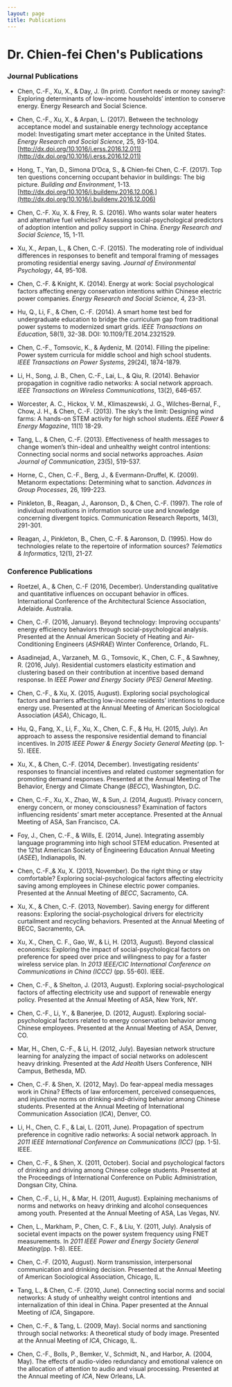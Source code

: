 ```yaml
---
layout: page
title: Publications
---
```

# Dr. Chien-fei Chen's Publications #

### **Journal Publications**

+ Chen, C.-F.,  Xu, X.,  & Day, J. (In print). Comfort needs or money saving?: Exploring determinants of low-income households’ intention to conserve energy. Energy Research and Social Science.

+  Chen, C.-F.,  Xu, X., & Arpan, L. (2017). Between the technology acceptance model and sustainable energy technology acceptance model: Investigating smart meter acceptance in the United States. *Energy Research and Social Science*, 25, 93-104. [http://dx.doi.org/10.1016/j.erss.2016.12.011](http://dx.doi.org/10.1016/j.erss.2016.12.011)

+  Hong, T., Yan, D., Simona D’Oca, S., & Chien-fei Chen, C.-F. (2017).  Top ten questions concerning occupant behavior in buildings: The big picture. *Building and Environment*, 1-13. [http://dx.doi.org/10.1016/j.buildenv.2016.12.006.](http://dx.doi.org/10.1016/j.buildenv.2016.12.006)

+  Chen, C.-F. Xu, X. & Frey, R. S. (2016). Who wants solar water heaters and alternative fuel vehicles? Assessing social-psychological predictors of adoption intention and policy support in China.  *Energy Research and Social Science*, 15, 1-11.

+  Xu, X., Arpan, L., & Chen, C.-F. (2015). The moderating role of individual differences in responses to benefit and temporal framing of messages promoting residential energy saving. *Journal of Environmental Psychology*, 44, 95-108.

+  Chen, C.-F. & Knight, K. (2014). Energy at work: Social psychological factors affecting energy conservation intentions within Chinese electric power companies. *Energy Research and Social Science*, 4, 23-31. 

+  Hu, Q., Li, F., & Chen, C.-F. (2014). A smart home test bed for undergraduate education to bridge the curriculum gap from traditional power systems to modernized smart grids. *IEEE Transactions on Education*, 58(1), 32-38. DOI: 10.1109/TE.2014.2321529. 

+  Chen, C.-F., Tomsovic, K., & Aydeniz, M. (2014). Filling the pipeline: Power system curricula for middle school and high school students. *IEEE Transactions on Power Systems*, 29(24),  1874-1879.

+  Li, H., Song, J. B., Chen, C.-F., Lai, L., & Qiu, R. (2014). Behavior propagation in cognitive radio networks: A social network approach.  *IEEE Transactions on Wireless Communications*, 13(2), 646-657.

+  Worcester, A. C., Hickox, V. M., Klimaszewski, J. G., Wilches-Bernal, F., Chow, J. H., & Chen, C.-F. (2013). The sky’s the limit: Designing wind farms: A hands-on STEM activity for high school students. *IEEE Power & Energy Magazine*, 11(1) 18-29.

+  Tang, L., & Chen, C.-F. (2013). Effectiveness of health messages to change women’s thin-ideal and unhealthy weight control intentions: Connecting social norms and social networks approaches. *Asian Journal of Communication*, 23(5), 519-537.

+  Horne, C., Chen, C.-F., Berg, J., & Evermann-Druffel, K. (2009). Metanorm expectations: Determining what to sanction. *Advances in Group Processes*, 26, 199-223.

+  Pinkleton, B., Reagan, J., Aaronson, D., & Chen, C.-F. (1997). The role of individual motivations in information source use and knowledge concerning divergent topics. Communication Research Reports, 14(3), 291-301.

+  Reagan, J., Pinkleton, B., Chen, C.-F. & Aaronson, D. (1995). How do technologies relate   to the repertoire of information sources? *Telematics & Informatics*, 12(1), 21-27.

### **Conference Publications**

+  Roetzel, A., & Chen, C.-F (2016, December). Understanding qualitative and quantitative influences on occupant behavior in offices. International Conference of the Architectural Science Association, Adelaide. Australia. 

+  Chen, C.-F. (2016, January). Beyond technology: Improving occupants' energy efficiency behaviors through social-psychological analysis. Presented at the Annual American Society of Heating and Air-Conditioning Engineers (*ASHRAE*) Winter Conference, Orlando, FL.

+  Asadinejad, A., Varzaneh, M. G., Tomsovic, K., Chen, C. F., & Sawhney, R. (2016, July). Residential customers elasticity estimation and clustering based on their contribution at incentive based demand response. In *IEEE Power and Energy Society (PES) General Meeting*.

+  Chen, C.-F., & Xu, X. (2015, August). Exploring social psychological factors and barriers affecting low-income residents’ intentions to reduce energy use. Presented at the Annual Meeting of American Sociological Association (*ASA*), Chicago, IL. 

+  Hu, Q., Fang, X., Li, F., Xu, X., Chen, C. F., & Hu, H. (2015, July). An approach to assess the responsive residential demand to financial incentives. In *2015 IEEE Power & Energy Society General Meeting* (pp. 1-5). IEEE.

+  Xu, X., & Chen, C.-F. (2014, December). Investigating residents’ responses to financial incentives and related customer segmentation for promoting demand responses. Presented at the Annual Meeting of The Behavior, Energy and Climate Change (*BECC*), Washington, D.C.
 
+  Chen, C.-F., Xu, X., Zhao, W., & Sun, J. (2014, August). Privacy concern, energy concern, or money consciousness? Examination of factors influencing residents’ smart meter acceptance. Presented at the Annual Meeting of ASA, San Francisco, CA.

+  Foy, J., Chen, C.-F., & Wills, E. (2014, June). Integrating assembly language programming into high school STEM education. Presented at the 121st American Society of Engineering Education Annual Meeting (*ASEE*), Indianapolis, IN.

+  Chen, C.-F.,& Xu, X. (2013, November). Do the right thing or stay comfortable? Exploring social-psychological factors affecting electricity saving among employees in Chinese electric power companies. Presented at the Annual Meeting of *BECC*, Sacramento, CA.

+  Xu, X., & Chen, C.-F. (2013, November). Saving energy for different reasons: Exploring the social-psychological drivers for electricity curtailment and recycling behaviors. Presented at the Annual Meeting of BECC, Sacramento, CA. 

+  Xu, X., Chen, C. F., Gao, W., & Li, H. (2013, August). Beyond classical economics: Exploring the impact of social-psychological factors on preference for speed over price and willingness to pay for a faster wireless service plan. In *2013 IEEE/CIC International Conference on Communications in China (ICCC)* (pp. 55-60). IEEE.

+  Chen, C.-F., & Shelton, J. (2013, August). Exploring social-psychological factors of affecting electricity use and support of renewable energy policy. Presented at the Annual Meeting of ASA, New York, NY.

+  Chen, C.-F., Li, Y., & Banerjee, D. (2012, August). Exploring social-psychological factors related to energy conservation behavior among Chinese employees. Presented at the Annual Meeting of ASA, Denver, CO. 

+  Mar, H., Chen, C.-F., & Li, H. (2012, July). Bayesian network structure learning for analyzing the impact of social networks on adolescent heavy drinking. Presented at the *Add Health* Users Conference, NIH Campus, Bethesda, MD.

+  Chen, C.-F. & Shen, X. (2012, May). Do fear-appeal media messages work in China? Effects of law enforcement, perceived consequences, and injunctive norms on drinking-and-driving behavior among Chinese students. Presented at the Annual Meeting of International Communication Association (*ICA*), Denver, CO. 

+  Li, H., Chen, C. F., & Lai, L. (2011, June). Propagation of spectrum preference in cognitive radio networks: A social network approach. In *2011 IEEE International Conference on Communications (ICC)* (pp. 1-5). IEEE.

+  Chen, C.-F., & Shen, X. (2011, October). Social and psychological factors of drinking and driving among Chinese college students. Presented at the Proceedings of International Conference on Public Administration, Dongsan City, China.

+  Chen, C.-F., Li, H., & Mar, H. (2011, August). Explaining mechanisms of norms and networks on heavy drinking and alcohol consequences among youth. Presented at the Annual Meeting of ASA, Las Vegas, NV.

+  Chen, L., Markham, P., Chen, C. F., & Liu, Y. (2011, July). Analysis of societal event impacts on the power system frequency using FNET measurements. In *2011 IEEE Power and Energy Society General Meeting*(pp. 1-8). IEEE.

+  Chen, C.-F. (2010, August). Norm transmission, interpersonal communication and drinking decision. Presented at the Annual Meeting of American Sociological Association, Chicago, IL.

+  Tang, L., & Chen, C.-F. (2010, June). Connecting social norms and social networks: A study of unhealthy weight control intentions and internalization of thin ideal in China. Paper presented at the Annual Meeting of *ICA*, Singapore.

+  Chen, C.-F., & Tang, L. (2009, May). Social norms and sanctioning through social networks: A theoretical study of body image. Presented at the Annual Meeting of *ICA*, Chicago, IL.

+  Chen, C.-F., Bolls, P., Bemker, V., Schmidt, N., and Harbor, A. (2004, May). The effects of audio-video redundancy and emotional valence on the allocation of attention to audio and visual processing. Presented at the Annual meeting of *ICA*, New Orleans, LA.
